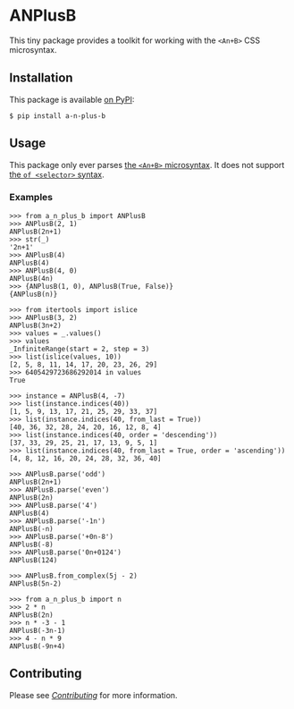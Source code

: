 # ANPlusB

This tiny package provides a toolkit for
working with the `<An+B>` CSS microsyntax.


## Installation

This package is available [on PyPI][1]:

```shell
$ pip install a-n-plus-b
```


## Usage

This package only ever parses [the `<An+B>` microsyntax][2].
It does not support [the `of <selector>` syntax][3].

### Examples

```pycon
>>> from a_n_plus_b import ANPlusB
>>> ANPlusB(2, 1)
ANPlusB(2n+1)
>>> str(_)
'2n+1'
>>> ANPlusB(4)
ANPlusB(4)
>>> ANPlusB(4, 0)
ANPlusB(4n)
>>> {ANPlusB(1, 0), ANPlusB(True, False)}
{ANPlusB(n)}
```

```pycon
>>> from itertools import islice
>>> ANPlusB(3, 2)
ANPlusB(3n+2)
>>> values = _.values()
>>> values
_InfiniteRange(start = 2, step = 3)
>>> list(islice(values, 10))
[2, 5, 8, 11, 14, 17, 20, 23, 26, 29]
>>> 6405429723686292014 in values
True
```

```pycon
>>> instance = ANPlusB(4, -7)
>>> list(instance.indices(40))
[1, 5, 9, 13, 17, 21, 25, 29, 33, 37]
>>> list(instance.indices(40, from_last = True))
[40, 36, 32, 28, 24, 20, 16, 12, 8, 4]
>>> list(instance.indices(40, order = 'descending'))
[37, 33, 29, 25, 21, 17, 13, 9, 5, 1]
>>> list(instance.indices(40, from_last = True, order = 'ascending'))
[4, 8, 12, 16, 20, 24, 28, 32, 36, 40]
```

```pycon
>>> ANPlusB.parse('odd')
ANPlusB(2n+1)
>>> ANPlusB.parse('even')
ANPlusB(2n)
>>> ANPlusB.parse('4')
ANPlusB(4)
>>> ANPlusB.parse('-1n')
ANPlusB(-n)
>>> ANPlusB.parse('+0n-8')
ANPlusB(-8)
>>> ANPlusB.parse('0n+0124')
ANPlusB(124)
```

```pycon
>>> ANPlusB.from_complex(5j - 2)
ANPlusB(5n-2)
```

```pycon
>>> from a_n_plus_b import n
>>> 2 * n
ANPlusB(2n)
>>> n * -3 - 1
ANPlusB(-3n-1)
>>> 4 - n * 9
ANPlusB(-9n+4)
```


## Contributing

Please see _[Contributing][4]_ for more information.


  [1]: https://pypi.org/project/a-n-plus-b
  [2]: https://drafts.csswg.org/css-syntax-3/#anb-microsyntax
  [3]: https://developer.mozilla.org/en-US/docs/Web/CSS/:nth-child#the_of_selector_syntax
  [4]: ./CONTRIBUTING.md
